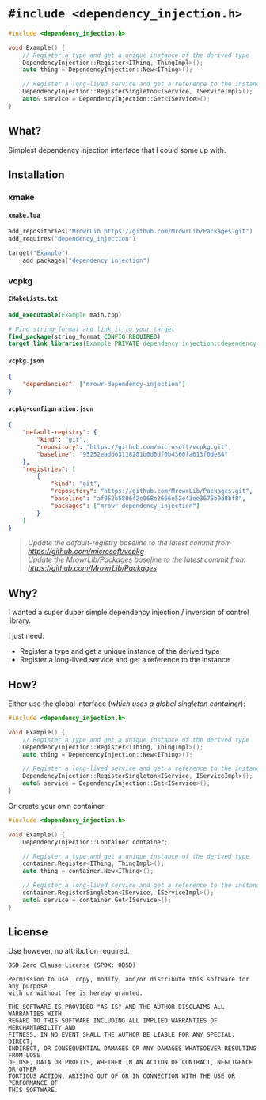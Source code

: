 # `#include <dependency_injection.h>`

```cpp
#include <dependency_injection.h>

void Example() {
    // Register a type and get a unique instance of the derived type
    DependencyInjection::Register<IThing, ThingImpl>();
    auto thing = DependencyInjection::New<IThing>();

    // Register a long-lived service and get a reference to the instance
    DependencyInjection::RegisterSingleton<IService, IServiceImpl>();
    auto& service = DependencyInjection::Get<IService>();
}
```

## What?

Simplest dependency injection interface that I could some up with.

## Installation

### xmake

#### `xmake.lua`

```lua
add_repositories("MrowrLib https://github.com/MrowrLib/Packages.git")
add_requires("dependency_injection")

target("Example")
    add_packages("dependency_injection")
```

### vcpkg

#### `CMakeLists.txt`

```cmake
add_executable(Example main.cpp)

# Find string_format and link it to your target
find_package(string_format CONFIG REQUIRED)
target_link_libraries(Example PRIVATE dependency_injection::dependency_injection)
```

#### `vcpkg.json`

```json
{
    "dependencies": ["mrowr-dependency-injection"]
}
```

#### `vcpkg-configuration.json`

```json
{
    "default-registry": {
        "kind": "git",
        "repository": "https://github.com/microsoft/vcpkg.git",
        "baseline": "95252eadd63118201b0d0df0b4360fa613f0de84"
    },
    "registries": [
        {
            "kind": "git",
            "repository": "https://github.com/MrowrLib/Packages.git",
            "baseline": "af052b580642e068e2666e52e43ee3675b9d8bf8",
            "packages": ["mrowr-dependency-injection"]
        }
    ]
}
```

> _Update the default-registry baseline to the latest commit from https://github.com/microsoft/vcpkg_  
> _Update the MrowrLib/Packages baseline to the latest commit from https://github.com/MrowrLib/Packages_

## Why?

I wanted a super duper simple dependency injection / inversion of control library.

I just need:
- Register a type and get a unique instance of the derived type
- Register a long-lived service and get a reference to the instance

## How?

Either use the global interface (_which uses a global singleton container_):

```cpp
#include <dependency_injection.h>

void Example() {
    // Register a type and get a unique instance of the derived type
    DependencyInjection::Register<IThing, ThingImpl>();
    auto thing = DependencyInjection::New<IThing>();

    // Register a long-lived service and get a reference to the instance
    DependencyInjection::RegisterSingleton<IService, IServiceImpl>();
    auto& service = DependencyInjection::Get<IService>();
}
```

Or create your own container:

```cpp
#include <dependency_injection.h>

void Example() {
    DependencyInjection::Container container;

    // Register a type and get a unique instance of the derived type
    container.Register<IThing, ThingImpl>();
    auto thing = container.New<IThing>();

    // Register a long-lived service and get a reference to the instance
    container.RegisterSingleton<IService, IServiceImpl>();
    auto& service = container.Get<IService>();
}
```

## License

Use however, no attribution required.

```
BSD Zero Clause License (SPDX: 0BSD)

Permission to use, copy, modify, and/or distribute this software for any purpose
with or without fee is hereby granted.

THE SOFTWARE IS PROVIDED "AS IS" AND THE AUTHOR DISCLAIMS ALL WARRANTIES WITH
REGARD TO THIS SOFTWARE INCLUDING ALL IMPLIED WARRANTIES OF MERCHANTABILITY AND
FITNESS. IN NO EVENT SHALL THE AUTHOR BE LIABLE FOR ANY SPECIAL, DIRECT,
INDIRECT, OR CONSEQUENTIAL DAMAGES OR ANY DAMAGES WHATSOEVER RESULTING FROM LOSS
OF USE, DATA OR PROFITS, WHETHER IN AN ACTION OF CONTRACT, NEGLIGENCE OR OTHER
TORTIOUS ACTION, ARISING OUT OF OR IN CONNECTION WITH THE USE OR PERFORMANCE OF
THIS SOFTWARE.
```
